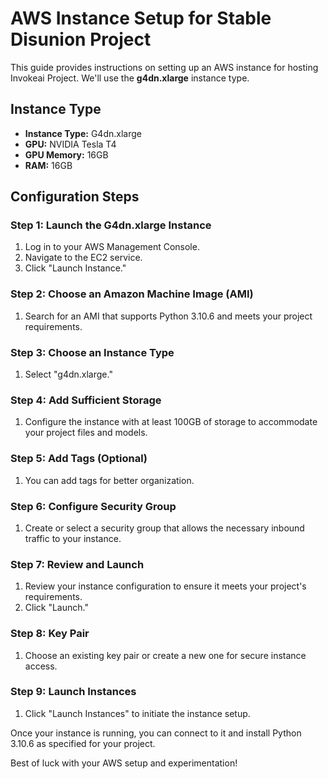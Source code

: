 # AWS Instance Setup for Stable Disunion Project

This guide provides instructions on setting up an AWS instance for hosting Invokeai Project. We'll use the **g4dn.xlarge** instance type.

## Instance Type
- **Instance Type:** G4dn.xlarge
- **GPU:** NVIDIA Tesla T4
- **GPU Memory:** 16GB
- **RAM:** 16GB

## Configuration Steps

### Step 1: Launch the G4dn.xlarge Instance
1. Log in to your AWS Management Console.
2. Navigate to the EC2 service.
3. Click "Launch Instance."

### Step 2: Choose an Amazon Machine Image (AMI)
1. Search for an AMI that supports Python 3.10.6 and meets your project requirements.

### Step 3: Choose an Instance Type
1. Select "g4dn.xlarge."

### Step 4: Add Sufficient Storage
1. Configure the instance with at least 100GB of storage to accommodate your project files and models.

### Step 5: Add Tags (Optional)
1. You can add tags for better organization.

### Step 6: Configure Security Group
1. Create or select a security group that allows the necessary inbound traffic to your instance.

### Step 7: Review and Launch
1. Review your instance configuration to ensure it meets your project's requirements.
2. Click "Launch."

### Step 8: Key Pair
1. Choose an existing key pair or create a new one for secure instance access.

### Step 9: Launch Instances
1. Click "Launch Instances" to initiate the instance setup.

Once your instance is running, you can connect to it and install Python 3.10.6 as specified for your project.

Best of luck with your AWS setup and experimentation!
